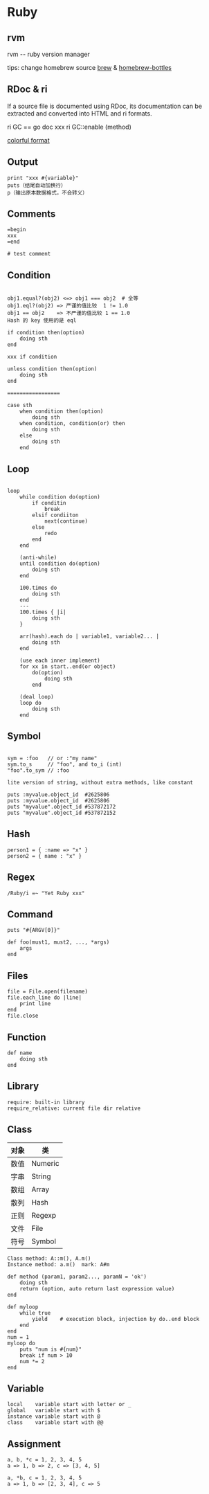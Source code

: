 # Ruby

## rvm

rvm -- ruby version manager

tips: change homebrew source [brew](https://lug.ustc.edu.cn/wiki/mirrors/help/brew.git) & [homebrew-bottles](https://lug.ustc.edu.cn/wiki/mirrors/help/homebrew-bottles)

## RDoc & ri

If a source file is documented using RDoc, its documentation can be extracted and converted
into HTML and ri formats.

ri GC == go doc xxx
ri GC::enable (method)

[colorful format](https://stackoverflow.com/questions/24318420/colorful-format-for-titles-in-documentation-ri)

## Output

`print "xxx #{variable}"`
<br>
`puts（结尾自动加换行）`
<br>
`p（输出原本数据格式，不会转义）`

## Comments

```
=begin
xxx
=end
```
`# test comment`

## Condition

```

obj1.equal?(obj2) <=> obj1 === obj2  # 全等
obj1.eql?(obj2) => 严谨的值比较  1 != 1.0
obj1 == obj2    => 不严谨的值比较 1 == 1.0
Hash 的 key 使用的是 eql

if condition then(option)
    doing sth
end

xxx if condition

unless condition then(option)
    doing sth
end

=================

case sth
    when condition then(option)
        doing sth
    when condition, condition(or) then
        doing sth
    else
        doing sth
    end
```

## Loop

```

loop
    while condition do(option)
        if conditin 
            break
        elsif condiiton
            next(continue)
        else
            redo
        end
    end
    
    (anti-while)
    until condition do(option)
        doing sth
    end

    100.times do 
        doing sth
    end
    ---
    100.times { |i|
        doing sth
    }
    
    arr(hash).each do | variable1, variable2... |
        doing sth
    end
    
    (use each inner implement)
    for xx in start..end(or object)
        do(option)
            doing sth
        end
        
    (deal loop)    
    loop do
        doing sth
    end
```

## Symbol

```

sym = :foo   // or :"my name"
sym.to_s     // "foo", and to_i (int)
"foo".to_sym // :foo

lite version of string, without extra methods, like constant

puts :myvalue.object_id  #2625806
puts :myvalue.object_id  #2625806
puts "myvalue".object_id #537872172
puts "myvalue".object_id #537872152   

```

## Hash

```
person1 = { :name => "x" }
person2 = { name : "x" }
```

## Regex

```
/Ruby/i =~ "Yet Ruby xxx"
```

## Command

```
puts "#{ARGV[0]}"

def foo(must1, must2, ..., *args)
    args
end
```

## Files

```
file = File.open(filename)
file.each_line do |line|
    print line
end
file.close
```

## Function

```
def name
    doing sth
end
```

## Library

```
require: built-in library
require_relative: current file dir relative
```

## Class

对象 | 类
---- | ---
数值 | Numeric
字串 | String
数组 | Array
散列 | Hash
正则 | Regexp
文件 | File
符号 | Symbol

```
Class method: A::m(), A.m()
Instance method: a.m()  mark: A#m

def method (param1, param2..., paramN = 'ok')
    doing sth
    return (option, auto return last expression value)
end

def myloop
    while true
        yield    # execution block, injection by do..end block
    end
end
num = 1
myloop do
    puts "num is #{num}"
    break if num > 10
    num *= 2
end
```

## Variable

```
local    variable start with letter or _
global   variable start with $
instance variable start with @
class    variable start with @@
```

## Assignment

```
a, b, *c = 1, 2, 3, 4, 5
a => 1, b => 2, c => [3, 4, 5]

a, *b, c = 1, 2, 3, 4, 5
a => 1, b => [2, 3, 4], c => 5
```
